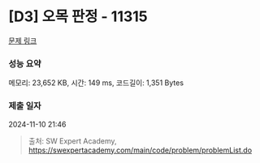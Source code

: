 # [D3] 오목 판정 - 11315 

[문제 링크](https://swexpertacademy.com/main/code/problem/problemDetail.do?contestProbId=AXaSUPYqPYMDFASQ) 

### 성능 요약

메모리: 23,652 KB, 시간: 149 ms, 코드길이: 1,351 Bytes

### 제출 일자

2024-11-10 21:46



> 출처: SW Expert Academy, https://swexpertacademy.com/main/code/problem/problemList.do